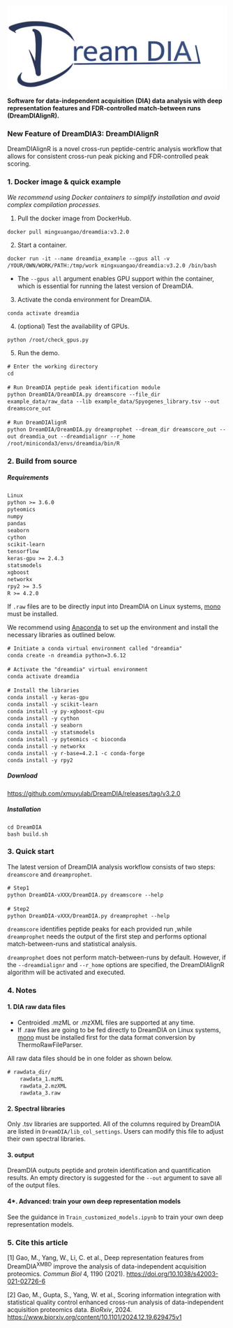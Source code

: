 ![logo](./figures/DreamDIA.jpg)

**Software for data-independent acquisition (DIA) data analysis with deep representation features and FDR-controlled match-between runs (DreamDIAlignR).**



### New Feature of DreamDIA3: DreamDIAlignR

DreamDIAlignR is a novel cross-run peptide-centric analysis workflow that allows for consistent cross-run peak picking and FDR-controlled peak scoring.



### 1. Docker image & quick example

*We recommend using Docker containers to simplify installation and avoid complex compilation processes.*

1. Pull the docker image from DockerHub.

```shell
docker pull mingxuangao/dreamdia:v3.2.0
```

2. Start a container.

```shell
docker run -it --name dreamdia_example --gpus all -v /YOUR/OWN/WORK/PATH:/tmp/work mingxuangao/dreamdia:v3.2.0 /bin/bash
```

* The `--gpus all` argument enables GPU support within the container, which is essential for running the latest version of DreamDIA.

3. Activate the conda environment for DreamDIA.

```shell
conda activate dreamdia
```

4. (optional) Test the availability of GPUs.

```shell
python /root/check_gpus.py
```

5. Run the demo.

```shell
# Enter the working directory
cd

# Run DreamDIA peptide peak identification module
python DreamDIA/DreamDIA.py dreamscore --file_dir example_data/raw_data --lib example_data/Spyogenes_library.tsv --out dreamscore_out

# Run DreamDIAlignR
python DreamDIA/DreamDIA.py dreamprophet --dream_dir dreamscore_out --out dreamdia_out --dreamdialignr --r_home /root/miniconda3/envs/dreamdia/bin/R 
```

### 2. Build from source

##### Requirements

```
Linux
python >= 3.6.0
pyteomics
numpy
pandas
seaborn
cython
scikit-learn
tensorflow
keras-gpu >= 2.4.3
statsmodels
xgboost
networkx
rpy2 >= 3.5
R >= 4.2.0
```

If `.raw` files are to be directly input into DreamDIA on Linux systems, [mono](https://www.mono-project.com/download/stable/#download-lin) must be installed.

We recommend using [Anaconda](https://www.anaconda.com/products/individual#Downloads) to set up the environment and install the necessary libraries as outlined below.

```shell
# Initiate a conda virtual environment called "dreamdia"
conda create -n dreamdia python=3.6.12

# Activate the "dreamdia" virtual environment
conda activate dreamdia

# Install the libraries
conda install -y keras-gpu
conda install -y scikit-learn
conda install -y py-xgboost-cpu
conda install -y cython
conda install -y seaborn
conda install -y statsmodels
conda install -y pyteomics -c bioconda
conda install -y networkx
conda install -y r-base=4.2.1 -c conda-forge
conda install -y rpy2
```

##### Download

https://github.com/xmuyulab/DreamDIA/releases/tag/v3.2.0

##### Installation

```shell
cd DreamDIA
bash build.sh
```

### 3. Quick start

The latest version of DreamDIA analysis workflow consists of two steps: `dreamscore` and `dreamprophet`.

```shell
# Step1
python DreamDIA-vXXX/DreamDIA.py dreamscore --help

# Step2
python DreamDIA-vXXX/DreamDIA.py dreamprophet --help
```

`dreamscore` identifies peptide peaks for each provided run ,while `dreamprophet` needs the output of the first step and performs optional match-between-runs and statistical analysis.

`dreamprophet` does not perform match-between-runs by default. However, if the `--dreamdialignr` and `--r_home` options are specified, the DreamDIAlignR algorithm will be activated and executed.

### 4. Notes

#### 1. DIA raw data files

* Centroided .mzML or .mzXML files are supported at any time. 
* If .raw files are going to be fed directly to DreamDIA on Linux systems, [mono](https://www.mono-project.com/download/stable/#download-lin) must be installed first for the data format conversion by ThermoRawFileParser.

All raw data files should be in one folder as shown below. 

```
# rawdata_dir/
	rawdata_1.mzML
	rawdata_2.mzXML
	rawdata_3.raw
```

#### 2. Spectral libraries

Only .tsv libraries are supported. All of the columns required by DreamDIA are listed in `DreamDIA/lib_col_settings`. Users can modify this file to adjust their own spectral libraries.

#### 3. output

DreamDIA outputs peptide and protein identification and quantification results. An empty directory is suggested for the `--out` argument to save all of the output files.

#### 4*. Advanced: train your own deep representation models

See the guidance in `Train_customized_models.ipynb` to train your own deep representation models.

### 5. Cite this article

[1] Gao, M., Yang, W., Li, C. et al., Deep representation features from DreamDIA<sup>XMBD</sup> improve the analysis of data-independent acquisition proteomics. *Commun Biol* 4, 1190 (2021). https://doi.org/10.1038/s42003-021-02726-6

[2] Gao, M., Gupta, S., Yang, W. et al., Scoring information integration with statistical quality control enhanced cross-run analysis of data-independent acquisition proteomics data. *BioRxiv*, 2024. https://www.biorxiv.org/content/10.1101/2024.12.19.629475v1

